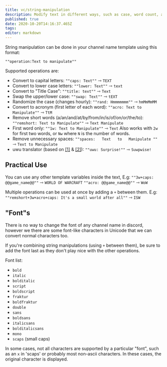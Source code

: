 ```yaml
---
title: vc/string-manipulation
description: Modify text in different ways, such as case, word count, and "font"s
published: true
date: 2020-10-20T14:16:37.465Z
tags: 
editor: markdown
---
```


String manipulation can be done in your channel name template using this format:

`""operation:Text to manipulate""`

Supported operations are:
* Convert to capital letters:
`""caps: Text""` ⇾ `TEXT`
* Convert to lower case letters:
`""lower: Text""` ⇾ `text`
* Convert to "Title Case":
`""title: text""` ⇾ `Text`
* Swap the upper/lower case:
`""swap: Text""` ⇾ `tEXT`
* Randomize the case (changes hourly):
`""rand: Hmmmmmmm""` ⇾ `hmMmMmMM`
* Convert to acronym (first letter of each word):
`""acro: Text to Manipulate""` ⇾ `TtM`
* Remove short words (a/an/and/at/by/from/in/is/of/on/or/the/to):
`""remshort: Text to Manipulate""` ⇾ `Text Manipulate`
* First word only:
`""1w: Text to Manipulate""` ⇾ `Text`
Also works with `2w` for first two words, or `Nw` where `N` is the number of words.
* Remove unnecessary spaces:
`""spaces:   Text   to   Manipulate ""` ⇾ `Text to Manipulate`
* uwu translator (based on [[1]](https://github.com/QuazzyWazzy/UwU-fy) & [[2]](https://github.com/mackyclemen/uwu-android)):
`""uwu: Surprise!""` ⇾ `Suwpwise!`

## Practical Use

You can use any other template variables inside the text, E.g:
`""3w+caps: @@game_name@@""` ⇾ `WORLD OF WARCRAFT`
`""acro: @@game_name@@""` ⇾ `WoW`

Multiple operations can be used at once by adding a `+` between them. E.g:
`""remshort+3w+acro+caps: It's a small world after all""` ⇾ `ISW`

## "Font"s

There is no way to change the font of any channel name in discord, however we there are some font-like characters in Unicode that we can convert normal characters too. 

If you're combining string manipulations (using `+` between them), be sure to add the font last as they don't play nice with the other operations.

Font list:

* `bold`
* `italic`
* `bolditalic`
* `script`
* `boldscript`
* `fraktur`
* `boldfraktur`
* `double`
* `sans`
* `boldsans`
* `italicsans`
* `bolditalicsans`
* `mono`
* `scaps` (small caps)

In some cases, not all characters are supported by a particular "font", such as an `x` in 'scaps' or probably most non-ascii characters. In these cases, the original character is displayed.
